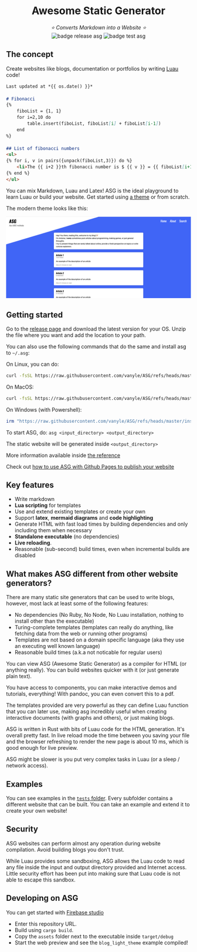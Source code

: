 <div align="center">
    <h1>Awesome Static Generator</h1>
    <em>⭐ Converts Markdown into a Website ⭐</em>
    <div>
    <img alt="badge release asg" src="https://github.com/vanyle/asg/actions/workflows/release.yml/badge.svg"/>
    <img alt="badge test asg" src="https://github.com/vanyle/asg/actions/workflows/test.yml/badge.svg"/>
    </div>
</div>

## The concept

Create websites like blogs, documentation or portfolios by writing [Luau](https://luau.org/) code!

```md
Last updated at *{{ os.date() }}*

# Fibonacci
{%
	fiboList = {1, 1}
    for i=2,10 do
        table.insert(fiboList, fiboList[i] + fiboList[i-1])
    end
%}

## List of fibonacci numbers
<ul>
{% for i, v in pairs({unpack(fiboList,3)}) do %}
	<li>The {{ i+2 }}th fibonacci number is $ {{ v }} = {{ fiboList[i+1] }} + {{ fiboList[i]}} $.</li>
{% end %}
</ul>
```

You can mix Markdown, Luau and Latex! ASG is the ideal playground to learn Luau or build your website.
Get started using [a theme](./assets/themes/) or from scratch.

The modern theme looks like this:

![modern theme](./docs/images/modern_theme.png)

## Getting started

Go to the [release page](https://github.com/vanyle/ASG/releases) and download the latest version for your OS.
Unzip the file where you want and add the location to your path.

You can also use the following commands that do the same and install asg to `~/.asg`:

On Linux, you can do:
```bash
curl -fsSL https://raw.githubusercontent.com/vanyle/ASG/refs/heads/master/install/get_asg_linux.sh | sh
```

On MacOS:
```bash
curl -fsSL https://raw.githubusercontent.com/vanyle/ASG/refs/heads/master/install/get_asg_macos.sh | sh
```

On Windows (with Powershell):
```powershell
irm "https://raw.githubusercontent.com/vanyle/ASG/refs/heads/master/install/get_asg_win.ps1" | iex
```

To start ASG, do: `asg <input_directory> <output_directory>`

The static website will be generated inside `<output_directory>`

More information available inside [the reference](./docs/reference.md)

Check out [how to use ASG with Github Pages to publish your website](./docs/github.md)

## Key features

- Write markdown
- **Lua scripting** for templates
- Use and extend existing templates or create your own
- Support **latex**, **mermaid diagrams** and **code highlighting**
- Generate HTML with fast load times by building dependencies and only including them when necessary
- **Standalone executable** (no dependencies)
- **Live reloading**.
- Reasonable (sub-second) build times, even when incremental builds are disabled

## What makes ASG different from other website generators?

There are many static site generators that can be used to write blogs, however, most lack at least some of the following features:

- No dependencies (No Ruby, No Node, No Luau installation, nothing to install other than the executable)
- Turing-complete templates (templates can really do anything, like fetching data from the web or running other programs)
- Templates are not based on a domain specific language (aka they use an executing well known language)
- Reasonable build times (a.k.a not noticable for regular users)

You can view ASG (Awesome Static Generator) as a compiler for HTML (or anything really).
You can build websites quicker with it (or just generate plain text).

You have access to components, you can make interactive demos and tutorials, everything!
With pandoc, you can even convert this to a pdf.

The templates provided are very powerful as they can define Luau function that you can later use, making asg
incredibly useful when creating interactive documents (with graphs and others), or just making blogs.

ASG is written in Rust with bits of Luau code for the HTML generation. It's overall pretty fast. In live reload mode
the time between you saving your file and the browser refreshing to render the new page is about 10 ms, which
is good enough for live preview.

ASG might be slower is you put very complex tasks in Luau (or a sleep / network access).

## Examples

You can see examples in the [`tests` folder](./tests/).
Every subfolder contains a different website that can be built.
You can take an example and extend it to create your own website!

## Security

ASG websites can perform almost any operation during website compilation. Avoid building blogs you don't trust.

While Luau provides some sandboxing, ASG allows the Luau code to read any file inside the input and output directory provided and
Internet access. Little security effort has been put into making sure that Luau code is not able to escape this sandbox.

## Developing on ASG

You can get started with [Firebase studio](https://studio.firebase.google.com/)

- Enter this repository URL.
- Build using `cargo build`.
- Copy the `assets` folder next to the executable inside `target/debug`
- Start the web preview and see the `blog_light_theme` example compiled!
